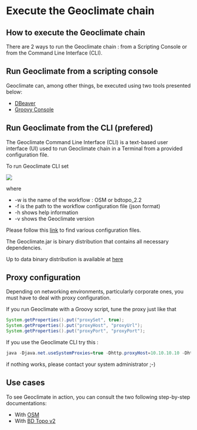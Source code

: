 # Execute the Geoclimate chain


## How to execute the Geoclimate chain

There are 2 ways to run the Geoclimate chain : from a Scripting Console or from the Command Line
Interface (CLI).


## Run Geoclimate from a scripting console

Geoclimate can, among other things, be executed using two tools presented below:

- [DBeaver](./execution_tools.md)
- [Groovy Console](./execution_tools.md)


## Run Geoclimate from the CLI (prefered)

The Geoclimate Command Line Interface (CLI) is a text-based user interface (UI) used to run
 Geoclimate chain in a Terminal from a provided configuration file.
 
 To run Geoclimate CLI set 
 
![](../resources/images/for_users/geoclimate_cli.png)

where

- -w  is the name of the workflow  : OSM or bdtopo_2.2
- -f  is the path to the workflow configuration file (json format)
- -h  shows help information
- -v  shows the Geoclimate version

Please follow this [link](https://github.com/orbisgis/geoclimate/tree/v1.0.0-RC1/processingchain/src/test/resources/org/orbisgis/geoclimate/geoindicators/config)
to find various configuration files.

The Geoclimate.jar is binary distribution that contains all necessary dependencies.

Up to data binary distribution is available at [here](https://jenkins.orbisgis.org/job/geoclimate-with-dependencies/lastSuccessfulBuild/artifact/geoclimate/target/Geoclimate.jar)

## Proxy configuration

Depending on networking environments, particularly corporate ones, you must have to deal with proxy configuration.

If you run Geoclimate with a Groovy script, tune the proxy just like that

```java
System.getProperties().put("proxySet", true);
System.getProperties().put("proxyHost", "proxyUrl");
System.getProperties().put("proxyPort", "proxyPort");
```
If you use the Geoclimate CLI try this :

```java
java -Djava.net.useSystemProxies=true -Dhttp.proxyHost=10.10.10.10 -Dhttp.proxyPort=8080  -jar  Geoclimate.jar -f osm_geoclimate.json
```
if nothing works, please contact your system administrator ;-)



## Use cases

To see Geoclimate in action, you can consult the two following step-by-step documentations:

- With [OSM](./execution_examples/run_osm.md)
- With [BD Topo v2](./execution_examples/run_bd_topo_v2.md)

